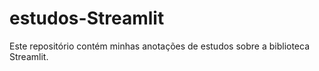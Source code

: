 # estudos-Streamlit

Este repositório contém minhas anotações de estudos sobre a biblioteca Streamlit.
